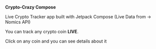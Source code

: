 **Crypto-Crazy Compose**

Live Crypto Tracker app built with Jetpack Compose (Live Data from -> Nomics API)

You can track any crypto coin **LIVE**.


Click on any coin and you can see details about it
